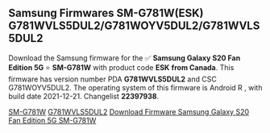 <h2>Samsung Firmwares SM-G781W(ESK) G781WVLS5DUL2/G781WOYV5DUL2/G781WVLS5DUL2</h2>
Download the Samsung firmware for the ✅ <strong>Samsung Galaxy S20 Fan Edition 5G </strong> ⭐ <strong>SM-G781W</strong> with product code <strong>ESK</strong> <strong> from Canada</strong>. This firmware has version number PDA <strong>G781WVLS5DUL2</strong> and CSC G781WOYV5DUL2. The operating system of this firmware is Android R , with build date 2021-12-21. Changelist <strong>22397938</strong>.

[SM-G781W](https://samfirm.shop/samsung/model/SM-G781W)
[G781WVLS5DUL2](https://samfirm.shop/samsung/pda/G781WVLS5DUL2)
[Download Firmware Samsung Galaxy S20 Fan Edition 5G SM-G781W](https://samfirm.shop/samsung/firmware/483833)
